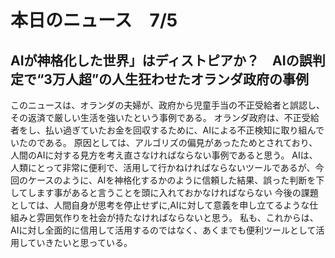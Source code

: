 # 本日のニュース　7/5

## AIが神格化した世界」はディストピアか？　AIの誤判定で“3万人超”の人生狂わせたオランダ政府の事例

このニュースは、オランダの夫婦が、政府から児童手当の不正受給者と誤認し、その返済で厳しい生活を強いたという事例である。
オランダ政府は、不正受給者をし、払い過ぎていたお金を回収するために、AIによる不正検知に取り組んでいたのである。
原因としては、アルゴリズの偏見があったためとされており、人間のAIに対する見方を考え直さなければならない事例であると思う。
AIは、人類にとって非常に便利で、活用して行かねければならないツールであるが、今回のケースのように、AIを神格化するかのように信頼した結果、誤った判断を下してします事があると言うことを頭に入れておかなければならない
今後の課題としては、人間自身が思考を停止せずに,AIに対して意義を申し立てるような仕組みと雰囲気作りを社会が持たなければならないと思う。
私も、これからは、AIに対し全面的に信用して活用するのではなく、あくまでも便利ツールとして活用していきたいと思っている。

